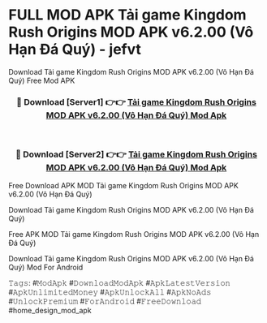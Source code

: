 # FULL MOD APK Tải game Kingdom Rush Origins MOD APK v6.2.00 (Vô Hạn Đá Quý) - jefvt
Download Tải game Kingdom Rush Origins MOD APK v6.2.00 (Vô Hạn Đá Quý) Free Mod APK

<div align="center">
<h3>🔴 Download [Server1] 👉👉 <a href="https://apk-comot.site?title=Tải_game_Kingdom_Rush_Origins_MOD_APK_v6.2.00_(Vô_Hạn_Đá_Quý)">Tải game Kingdom Rush Origins MOD APK v6.2.00 (Vô Hạn Đá Quý) Mod Apk</a></h3><br>

<h3>🔴 Download [Server2] 👉👉 <a href="https://apk-comot.site?title=Tải_game_Kingdom_Rush_Origins_MOD_APK_v6.2.00_(Vô_Hạn_Đá_Quý)">Tải game Kingdom Rush Origins MOD APK v6.2.00 (Vô Hạn Đá Quý) Mod Apk</a></h3>
</div>


Free Download APK MOD Tải game Kingdom Rush Origins MOD APK v6.2.00 (Vô Hạn Đá Quý)

Download Tải game Kingdom Rush Origins MOD APK v6.2.00 (Vô Hạn Đá Quý) 

Free APK MOD Tải game Kingdom Rush Origins MOD APK v6.2.00 (Vô Hạn Đá Quý) 

Download Tải game Kingdom Rush Origins MOD APK v6.2.00 (Vô Hạn Đá Quý) Mod For Android

𝚃𝚊𝚐𝚜: #𝙼𝚘𝚍𝙰𝚙𝚔 #𝙳𝚘𝚠𝚗𝚕𝚘𝚊𝚍𝙼𝚘𝚍𝙰𝚙𝚔 #𝙰𝚙𝚔𝙻𝚊𝚝𝚎𝚜𝚝𝚅𝚎𝚛𝚜𝚒𝚘𝚗 #𝙰𝚙𝚔𝚄𝚗𝚕𝚒𝚖𝚒𝚝𝚎𝚍𝙼𝚘𝚗𝚎𝚢 #𝙰𝚙𝚔𝚄𝚗𝚕𝚘𝚌𝚔𝙰𝚕𝚕 #𝙰𝚙𝚔𝙽𝚘𝙰𝚍𝚜 #𝚄𝚗𝚕𝚘𝚌𝚔𝙿𝚛𝚎𝚖𝚒𝚞𝚖 #𝙵𝚘𝚛𝙰𝚗𝚍𝚛𝚘𝚒𝚍 #𝙵𝚛𝚎𝚎𝙳𝚘𝚠𝚗𝚕𝚘𝚊𝚍 #home_design_mod_apk